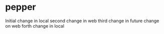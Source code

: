 # pepper
Initial change in local
second change in web
third change in future  change on web
forth change in local
